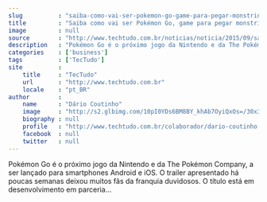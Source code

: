 ```yaml
---
slug          : "saiba-como-vai-ser-pokemon-go-game-para-pegar-monstrinhos-na-vida-real"
title         : "Saiba como vai ser Pokémon Go, game para pegar monstrinhos na vida real"
image         : null
source        : "http://www.techtudo.com.br/noticias/noticia/2015/09/saiba-tudo-sobre-pokemon-go-game-para-pegar-monstrinhos-na-vida-real.html"
description   : "Pokémon Go é o próximo jogo da Nintendo e da The Pokémon Company, a ser lançado para smartphones Android e iOS. O trailer apresentado há poucas semanas deixou muitos fãs da franquia duvidosos. O título está em desenvolvimento em parceria..."
categories    : ['business']
tags          : ['TecTudo']
site          :
    title     : "TecTudo"
    url       : "http://www.techtudo.com.br"
    locale    : "pt_BR"
author        :
    name      : "Dário Coutinho"
    image     : "http://s2.glbimg.com/10pI0YDs6BM8BY_khAb7OyiQxOs=/30x30/s2.glbimg.com/ZEgUEb3MQhyE0j0jfZa_WXFHbq4=/0x0:80x80/75x75/s.glbimg.com/po/tt2/f/original/2013/01/25/337.jpeg"
    biography : null
    profile   : "http://www.techtudo.com.br/colaborador/dario-coutinho.html"
    facebook  : null
    twitter   : null
---
```


Pokémon Go é o próximo jogo da Nintendo e da The Pokémon Company, a ser lançado para smartphones Android e iOS. O trailer apresentado há poucas semanas deixou muitos fãs da franquia duvidosos. O título está em desenvolvimento em parceria...

